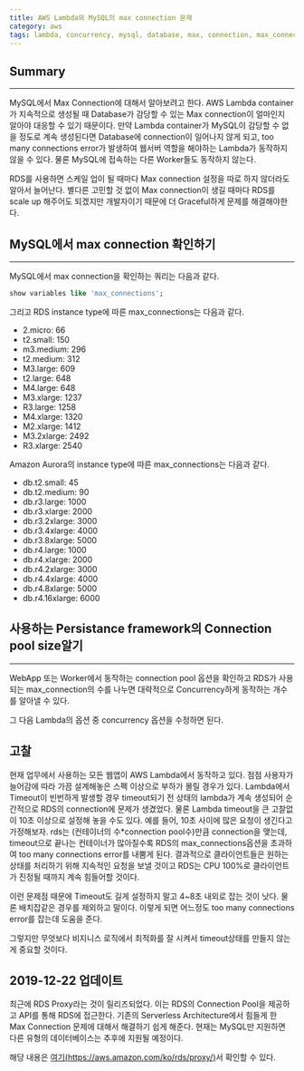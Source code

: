 ```yaml
---
title: AWS Lambda와 MySQL의 max connection 문제
category: aws
tags: lambda, concurrency, mysql, database, max, connection, max_connections, 병렬
---
```

## Summary
---
MySQL에서 Max Connection에 대해서 알아보려고 한다. AWS Lambda container가 지속적으로 생성될 때
Database가 감당할 수 있는 Max connection이 얼마인지 알아야 대응할 수 있기 때문이다.
만약 Lambda container가 MySQL이 감당할 수 없을 정도로 계속 생성된다면 Database에 connection이
일어나지 않게 되고, too many connections error가 발생하여 웹서버 역할을 해야하는 Lambda가 동작하지 않을 수 있다.
물론 MySQL에 접속하는 다른 Worker들도 동작하지 않는다.

RDS를 사용하면 스케일 업이 될 때마다 Max connection 설정을 따로 하지 않더라도 알아서 늘어난다.
별다른 고민할 것 없이 Max connection이 생길 때마다 RDS를 scale up 해주어도 되겠지만 개발자이기 때문에
더 Graceful하게 문제를 해결해야한다.


## MySQL에서 max connection 확인하기
---

MySQL에서 max connection을 확인하는 쿼리는 다음과 같다.

```sql
show variables like 'max_connections';
```

그리고 RDS instance type에 따른 max_connections는 다음과 같다.

- 2.micro: 66
- t2.small: 150
- m3.medium: 296
- t2.medium: 312
- M3.large: 609
- t2.large: 648
- M4.large: 648
- M3.xlarge: 1237
- R3.large: 1258
- M4.xlarge: 1320
- M2.xlarge: 1412
- M3.2xlarge: 2492
- R3.xlarge: 2540

Amazon Aurora의 instance type에 따른 max_connections는 다음과 같다.

- db.t2.small: 45
- db.t2.medium: 90
- db.r3.large: 1000
- db.r3.xlarge: 2000
- db.r3.2xlarge: 3000
- db.r3.4xlarge: 4000
- db.r3.8xlarge: 5000
- db.r4.large: 1000
- db.r4.xlarge: 2000
- db.r4.2xlarge: 3000
- db.r4.4xlarge: 4000
- db.r4.8xlarge: 5000
- db.r4.16xlarge: 6000


## 사용하는 Persistance framework의 Connection pool size알기
---

WebApp 또는 Worker에서 동작하는 connection pool 옵션을 확인하고
RDS가 사용되는 max_connection의 수를 나누면 대략적으로 Concurrency하게 동작하는 개수를 알아낼 수 있다.

그 다음 Lambda의 옵션 중 concurrency 옵션을 수정하면 된다.


## 고찰

현재 업무에서 사용하는 모든 웹앱이 AWS Lambda에서 동작하고 있다. 점점 사용자가 늘어감에 따라
가끔 설계해놓은 스펙 이상으로 부하가 몰릴 경우가 있다. Lambda에서 Timeout이 빈번하게 발생할 경우
timeout되기 전 상태의 lambda가 계속 생성되어 순간적으로 RDS의 connection에 문제가 생겼었다.
물론 Lambda timeout을 큰 고찰없이 10초 이상으로 설정해 놓을 수도 있다.
예를 들어, 10초 사이에 많은 요청이 생긴다고 가정해보자.
rds는 (컨테이너의 수*connection pool수)만큼 connection을 맺는데,
timeout으로 끝나는 컨테이너가 많아질수록 RDS의 max_connections옵션을 초과하여 
too many connections error를 내뿜게 된다.
결과적으로 클라이언트들은 원하는 상태를 처리하기 위해 지속적인 요청을 보낼 것이고 RDS는 CPU 100%로 클라이언트가 진정될 때까지
계속 힘들어할 것이다.

이런 문제점 때문에 Timeout도 길게 설정하지 말고 4~8초 내외로 잡는 것이 낫다. 물론 배치잡같은 경우를 제외하고 말이다.
이렇게 되면 어느정도 too many connections error를 잡는데 도움을 준다.

그렇지만 무엇보다 비지니스 로직에서 최적화를 잘 시켜서 timeout상태를 만들지 않는게 중요할 것이다.

## 2019-12-22 업데이트

최근에 RDS Proxy라는 것이 릴리즈되었다. 이는 RDS의 Connection Pool을 제공하고
API를 통해 RDS에 접근한다.
기존의 Serverless Architecture에서 힘들게 한 Max Connection 문제에 대해서 해결하기 쉽게 해준다.
현재는 MySQL만 지원하면 다른 유형의 데이터베이스는 추후에 지원될 예정이다.

해당 내용은 [여기(https://aws.amazon.com/ko/rds/proxy/)](https://aws.amazon.com/ko/rds/proxy/)서 확인할 수 있다.